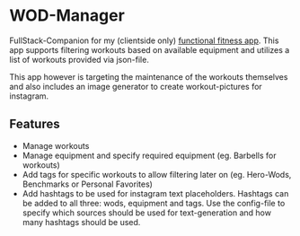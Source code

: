 # WOD-Manager

FullStack-Companion for my (clientside only) [functional fitness app](https://github.com/MarcelJurtz/Workouts). This app supports filtering workouts based on available equipment and utilizes a list of workouts provided via json-file.

This app however is targeting the maintenance of the workouts themselves and also includes an image generator to create workout-pictures for instagram.

## Features

* Manage workouts
* Manage equipment and specify required equipment (eg. Barbells for workouts)
* Add tags for specific workouts to allow filtering later on (eg. Hero-Wods, Benchmarks or Personal Favorites)
* Add hashtags to be used for instagram text placeholders. Hashtags can be added to all three: wods, equipment and tags. Use the config-file to specify which sources should be used for text-generation and how many hashtags should be used.